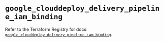 # `google_clouddeploy_delivery_pipeline_iam_binding`

Refer to the Terraform Registry for docs: [`google_clouddeploy_delivery_pipeline_iam_binding`](https://registry.terraform.io/providers/hashicorp/google-beta/5.43.0/docs/resources/google_clouddeploy_delivery_pipeline_iam_binding).
